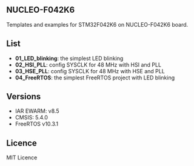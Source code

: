 ## NUCLEO-F042K6

Templates and examples for STM32F042K6 on NUCLEO-F042K6 board.

## List
  - **01_LED_blinking**: the simplest LED blinking
  - **02_HSI_PLL**: config SYSCLK for 48 MHz with HSI and PLL
  - **03_HSE_PLL**: config SYSCLK for 48 MHz with HSE and PLL
  - **04_FreeRTOS**: the simplest FreeRTOS project with LED blinking

## Versions
  - IAR EWARM: v8.5
  - CMSIS: 5.4.0
  - FreeRTOS v10.3.1

## Licence
MIT Licence
